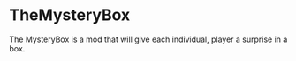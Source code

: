 # TheMysteryBox
The MysteryBox is a mod that will give each individual, player a surprise in a box.
